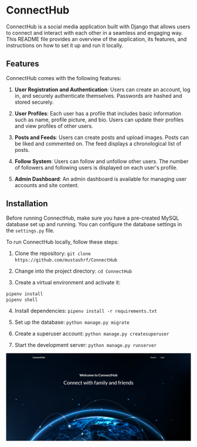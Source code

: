# ConnectHub

ConnectHub is a social media application built with Django that allows users to connect and interact with each other in a seamless and engaging way. This README file provides an overview of the application, its features, and instructions on how to set it up and run it locally.

## Features

ConnectHub comes with the following features:

1. **User Registration and Authentication**: Users can create an account, log in, and securely authenticate themselves. Passwords are hashed and stored securely.

2. **User Profiles**: Each user has a profile that includes basic information such as name, profile picture, and bio. Users can update their profiles and view profiles of other users.

3. **Posts and Feeds**: Users can create posts and upload images. Posts can be liked and commented on. The feed displays a chronological list of posts.

4. **Follow System**: Users can follow and unfollow other users. The number of followers and following users is displayed on each user's profile.

5. **Admin Dashboard**: An admin dashboard is available for managing user accounts and site content.

## Installation

Before running ConnectHub, make sure you have a pre-created MySQL database set up and running. You can configure the database settings in the `settings.py` file.

To run ConnectHub locally, follow these steps:

1. Clone the repository:
`git clone https://github.com/mustashrf/ConnectHub`

2. Change into the project directory:
`cd ConnectHub`

3. Create a virtual environment and activate it:
```
pipenv install
pipenv shell
```

4. Install dependencies:
`pipenv install -r requirements.txt`

5. Set up the database:
`python manage.py migrate`

6. Create a superuser account:
`python manage.py createsuperuser`

7. Start the development server:
`python manage.py runserver`

![Main page](main_page.png)